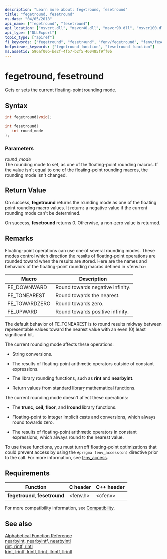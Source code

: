 ```yaml
---
description: "Learn more about: fegetround, fesetround"
title: "fegetround, fesetround"
ms.date: "04/05/2018"
api_name: ["fegetround", "fesetround"]
api_location: ["msvcrt.dll", "msvcr80.dll", "msvcr90.dll", "msvcr100.dll", "msvcr100_clr0400.dll", "msvcr110.dll", "msvcr110_clr0400.dll", "msvcr120.dll", "msvcr120_clr0400.dll", "ucrtbase.dll", "api-ms-win-crt-runtime-l1-1-0.dll"]
api_type: ["DLLExport"]
topic_type: ["apiref"]
f1_keywords: ["fegetround", "fesetround", "fenv/fegetround", "fenv/fesetround"]
helpviewer_keywords: ["fegetround function", "fesetround function"]
ms.assetid: 596af00b-be2f-4f57-b2f5-460485f9ff0b
---
```

# fegetround, fesetround

Gets or sets the current floating-point rounding mode.

## Syntax

```C
int fegetround(void);

int fesetround(
   int round_mode
);
```

### Parameters

*round_mode*<br/>
The rounding mode to set, as one of the floating-point rounding macros. If the value isn't equal to one of the floating-point rounding macros, the rounding mode isn't changed.

## Return Value

On success, **fegetround** returns the rounding mode as one of the floating point rounding macro values. It returns a negative value if the current rounding mode can't be determined.

On success, **fesetround** returns 0. Otherwise, a non-zero value is returned.

## Remarks

Floating-point operations can use one of several rounding modes. These modes control which direction the results of floating-point operations are rounded toward when the results are stored. Here are the names and behaviors of the floating-point rounding macros defined in \<fenv.h>:

|Macro|Description|
|-----------|-----------------|
|FE_DOWNWARD|Round towards negative infinity.|
|FE_TONEAREST|Round towards the nearest.|
|FE_TOWARDZERO|Round towards zero.|
|FE_UPWARD|Round towards positive infinity.|

The default behavior of FE_TONEAREST is to round results midway between representable values toward the nearest value with an even (0) least significant bit.

The current rounding mode affects these operations:

- String conversions.

- The results of floating-point arithmetic operators outside of constant expressions.

- The library rounding functions, such as **rint** and **nearbyint**.

- Return values from standard library mathematical functions.

The current rounding mode doesn't affect these operations:

- The **trunc**, **ceil**, **floor**, and **lround** library functions.

- Floating-point to integer implicit casts and conversions, which always round towards zero.

- The results of floating-point arithmetic operators in constant expressions, which always round to the nearest value.

To use these functions, you must turn off floating-point optimizations that could prevent access by using the `#pragma fenv_access(on)` directive prior to the call. For more information, see [fenv_access](../../preprocessor/fenv-access.md).

## Requirements

|Function|C header|C++ header|
|--------------|--------------|------------------|
|**fegetround**, **fesetround**|\<fenv.h>|\<cfenv>|

For more compatibility information, see [Compatibility](../../c-runtime-library/compatibility.md).

## See also

[Alphabetical Function Reference](crt-alphabetical-function-reference.md)<br/>
[nearbyint, nearbyintf, nearbyintl](nearbyint-nearbyintf-nearbyintl1.md)<br/>
[rint, rintf, rintl](rint-rintf-rintl.md)<br/>
[lrint, lrintf, lrintl, llrint, llrintf, llrintl](lrint-lrintf-lrintl-llrint-llrintf-llrintl.md)<br/>

